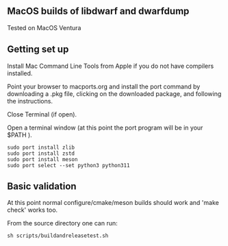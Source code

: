 
## MacOS builds of libdwarf and dwarfdump 

Tested on MacOS Ventura

## Getting set up
Install Mac Command Line Tools from Apple if
you do not have compilers installed.

Point your browser to macports.org and
install the port command
by downloading a .pkg file, clicking on the downloaded
package, and following the instructions.

Close Terminal (if open).

Open a terminal window (at this point
the port program will be in your $PATH ).

    sudo port install zlib
    sudo port install zstd
    sudo port install meson
    sudo port select --set python3 python311

## Basic validation 

At this point normal configure/cmake/meson
builds should work and 'make check' works too.

From the source directory one can run:

    sh scripts/buildandreleasetest.sh




